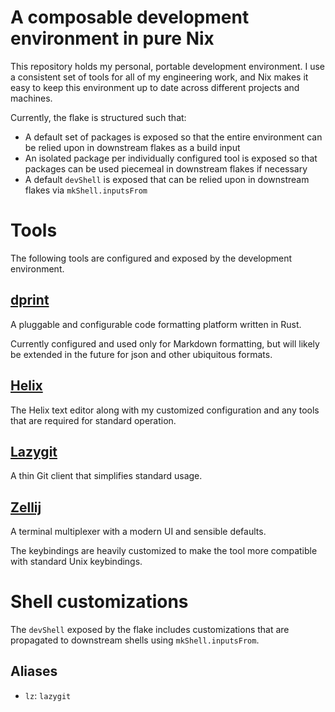 # A composable development environment in pure Nix

This repository holds my personal, portable development environment. I use a consistent set of tools
for all of my engineering work, and Nix makes it easy to keep this environment up to date across
different projects and machines.

Currently, the flake is structured such that:

- A default set of packages is exposed so that the entire environment can be relied upon in
  downstream flakes as a build input
- An isolated package per individually configured tool is exposed so that packages can be used
  piecemeal in downstream flakes if necessary
- A default `devShell` is exposed that can be relied upon in downstream flakes via
  `mkShell.inputsFrom`

# Tools

The following tools are configured and exposed by the development environment.

## [dprint](https://dprint.dev/)

A pluggable and configurable code formatting platform written in Rust.

Currently configured and used only for Markdown formatting, but will likely be extended in the
future for json and other ubiquitous formats.

## [Helix](https://helix-editor.com/)

The Helix text editor along with my customized configuration and any tools that are required for
standard operation.

## [Lazygit](https://github.com/jesseduffield/lazygit)

A thin Git client that simplifies standard usage.

## [Zellij](https://zellij.dev/)

A terminal multiplexer with a modern UI and sensible defaults.

The keybindings are heavily customized to make the tool more compatible with standard Unix
keybindings.

# Shell customizations

The `devShell` exposed by the flake includes customizations that are propagated to downstream shells
using `mkShell.inputsFrom`.

## Aliases

- `lz`: `lazygit`
